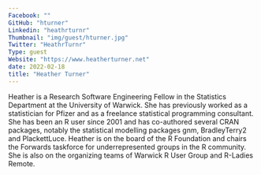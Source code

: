```yaml
---
Facebook: ""
GitHub: "hturner"
Linkedin: "heathrturnr"
Thumbnail: "img/guest/hturner.jpg"
Twitter: "HeathrTurnr"
Type: guest
Website: "https://www.heatherturner.net"
date: 2022-02-18
title: "Heather Turner"
---
```


Heather is a Research Software Engineering Fellow in the Statistics Department at the University of Warwick. She has previously worked as a statistician for Pfizer and as a freelance statistical programming consultant. She has been an R user since 2001 and has co-authored several CRAN packages, notably the statistical modelling packages gnm, BradleyTerry2 and PlackettLuce. Heather is on the board of the R Foundation and chairs the Forwards taskforce for underrepresented groups in the R community. She is also on the organizing teams of Warwick R User Group and R-Ladies Remote.

